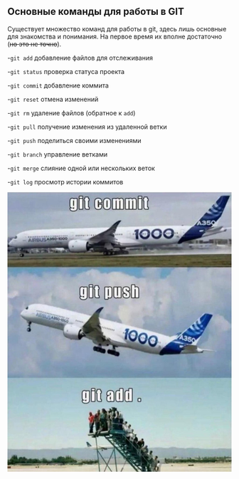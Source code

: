 ## Основные команды для работы в GIT

Существует множество команд для работы в git, здесь лишь основные для знакомства и понимания. На первое время их вполне достаточно (~~но это не точно~~).

-`git add` добавление файлов для отслеживания

-`git status` проверка статуса проекта

-`git commit` добавление коммита

-`git reset` отмена изменений

-`git rm` удаление файлов (обратное к `add`)

-`git pull` получение изменения из удаленной ветки

-`git push` поделиться своими изменениями 

-`git branch` управление ветками

-`git merge` слияние одной или нескольких веток

-`git log` просмотр истории коммитов


![git meme](FaqqDt0XoAMZX8V.jpeg)
